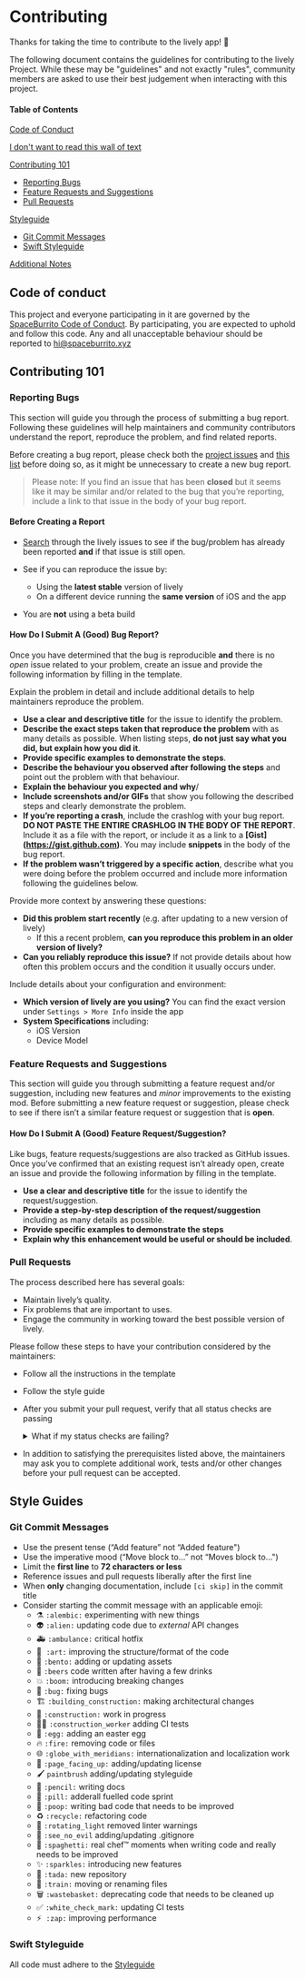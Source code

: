 # Contributing

Thanks for taking the time to contribute to the lively app! :tada:

The following document contains the guidelines for contributing to the lively Project. While these may be
"guidelines" and not exactly "rules", community members are asked to use their best judgement when interacting with this project.

#### Table of Contents
[Code of Conduct](#code-of-conduct)

[I don't want to read this wall of text](#i-dont-want-to-read-this-wall-of-text)

[Contributing 101](#contributing-101)
* [Reporting Bugs](#reporting-bugs)
* [Feature Requests and Suggestions](#feature-requests-and-suggestions)
* [Pull Requests](#pull-requests)

[Styleguide](#styleguide)
- [Git Commit Messages](#git-commit-messages)
- [Swift Styleguide](#java-styleguide)

[Additional Notes](#additional-notes)

## Code of conduct
This project and everyone participating in it are governed by the [SpaceBurrito Code of Conduct](CODE_OF_CONDUCT.md). By participating, you are expected to uphold and follow this code. Any and all unacceptable behaviour should be reported to [hi@spaceburrito.xyz](mailto:samantha@samantharachelb.ca)

## Contributing 101

### Reporting Bugs

This section will guide you through the process of submitting a bug report. Following these guidelines will help maintainers and community contributors understand the report, reproduce the problem, and find related reports.

Before creating a bug report, please check both the [project issues](https://github.com/lively-app/lively/issues) and [this list](#before-creating-a-report) before doing so, as it might be unnecessary to create a new bug report.

> Please note: If you find an issue that has been **closed** but it seems like it may be similar and/or related to the bug that you’re reporting, include a link to that issue in the body of your bug report.

#### Before Creating a Report

- [Search](https://github.com/lively-app/lively/issues?q=is%3Aissue+is%3Aopen+) through the lively issues to see if the bug/problem has already been reported **and** if that issue is still open.

- See if you can reproduce the issue by:
  - Using the **latest stable** version of lively
  - On a different device running the **same version** of iOS and the app
- You are **not** using a beta build

#### How Do I Submit A (Good) Bug Report?

Once you have determined that the bug is reproducible **and** there is no *open* issue related to your problem, create an issue and provide the following information by filling in the template.

Explain the problem in detail and include additional details to help maintainers reproduce the problem.

- **Use a clear and descriptive title** for the issue to identify the problem.
- **Describe the exact steps taken that reproduce the problem** with as many details as possible. When listing steps, **do not just say what you did, but explain how you did it**.
- **Provide specific examples to demonstrate the steps**.
- **Describe the behaviour you observed after following the steps** and point out the problem with that behaviour.
- **Explain the behaviour you expected and why**/
- **Include screenshots and/or GIFs** that show you following the described steps and clearly demonstrate the problem.
- **If you’re reporting a crash**, include the crashlog with your bug report. **DO NOT PASTE THE ENTIRE CRASHLOG IN THE BODY OF THE REPORT**. Include it as a file with the report, or include it as a link to a **[Gist] (https://gist.github.com)**. You may include **snippets** in the body of the bug report.
- **If the problem wasn’t triggered by a specific action**, describe what you were doing before the problem occurred and include more information following the guidelines below.

Provide more context by answering these questions:

- **Did this problem start recently** (e.g. after updating to a new version of lively)
  - If this a recent problem, **can you reproduce this problem in an older version of lively?**
- **Can you reliably reproduce this issue?** If not provide details about how often this problem occurs and the condition it usually occurs under.

Include details about your configuration and environment:

- **Which version of lively are you using?** You can find the exact version under `Settings > More Info` inside the app
- **System Specifications** including:
  - iOS Version
  - Device Model

### Feature Requests and Suggestions

This section will guide you through submitting a feature request and/or suggestion, including new features and *minor* improvements to the existing mod. Before submitting a new feature request or suggestion, please check to see if there isn’t a similar feature request or suggestion that is **open**.

#### How Do I Submit A (Good) Feature Request/Suggestion?

Like bugs, feature requests/suggestions are also tracked as GitHub issues. Once you’ve confirmed that an existing request isn’t already open, create an issue and provide the following information by filling in the template.

- **Use a clear and descriptive title** for the issue to identify the request/suggestion.
- **Provide a step-by-step description of the request/suggestion** including as many details as possible.
- **Provide specific examples to demonstrate the steps**
- **Explain why this enhancement would be useful or should be included**.

### Pull Requests

The process described here has several goals:

- Maintain lively’s quality.
- Fix problems that are important to uses.
- Engage the community in working toward the best possible version of lively.

Please follow these steps to have your contribution considered by the maintainers:

- Follow all the instructions in the template

- Follow the style guide

- After you submit your pull request, verify that all status checks are passing

  <details><summary>What if my status checks are failing?</summary><br />If a status check is failing and you believe that the failure is unrelated to your change, please leave a comment on the pull request explaining why you believe the failure is unrelated. A maintainer will re-run the status check for you, and if we conclude that the failure was raised in error, we will then open an issue to track the problem with the status checks.</details>

- In addition to satisfying the prerequisites listed above, the maintainers may ask you to complete additional work, tests and/or other changes before your pull request can be accepted.

## Style Guides

### Git Commit Messages

- Use the present tense (“Add feature” not “Added feature")
- Use the imperative mood (“Move block to...” not “Moves block to...")
- Limit the **first line** to **72 characters or less**
- Reference issues and pull requests liberally after the first line
- When **only** changing documentation, include `[ci skip]` in the commit title
- Consider starting the commit message with an applicable emoji:
  - :alembic:  `:alembic:` experimenting with new things
  - :alien:  `:alien:` updating code due to *external* API changes
  - :ambulance:  `:ambulance:` critical hotfix
  - :art: ​ ​`:art:` improving the structure/format of the code
  - :bento:  `:bento:` adding or updating assets
  - :beers:  `:beers` code written after having a few drinks
  - :boom:  `:boom:` introducing breaking changes
  - :bug:   `:bug:` fixing bugs
  - :building_construction:  `:building_construction:` making architectural changes
  - :construction:  `:construction:` work in progress
  - :construction_worker_woman:  `:construction_worker` adding CI tests
  - :egg:  `:egg:`  adding an easter egg
  - :fire:   `:fire:` removing code or files
  - :globe_with_meridians:  `:globe_with_meridians:` internationalization and localization work
  - :page_facing_up:  `:page_facing_up:` adding/updating license
  - :paintbrush:  `paintbrush` adding/updating styleguide
  - :pencil:  `:pencil:` writing docs
  - :pill:  `:pill:` adderall fuelled code sprint
  - :poop:  `:poop:` writing bad code that needs to be improved
  - :recycle:  `:recycle:` refactoring code
  - :rotating_light:  `:rotating_light` removed linter warnings
  - :see_no_evil:   `:see_no_evil` adding/updating .gitignore
  - :spaghetti:   `:spaghetti:` real chef™ moments when writing code and really needs to be improved
  - :sparkles:  `:sparkles:`  introducing new features
  - :tada:  `:tada:` new repository
  - :train:  `:train:` moving or renaming files
  - :wastebasket:  `:wastebasket:` deprecating code that needs to be cleaned up
  - :white_check_mark:  `:white_check_mark:` updating CI tests
  - :zap: ​ `:zap:`  improving performance

### Swift Styleguide

All code must adhere to the [Styleguide](styleguide.md)
